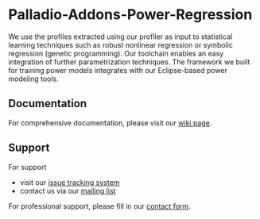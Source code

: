 # Palladio-Addons-Power-Regression
We use the profiles extracted using our profiler as input to statistical learning techniques such as robust nonlinear regression or symbolic regression (genetic programming). Our toolchain enables an easy integration of further parametrization techniques. The framework we built for training power models integrates with our Eclipse-based power modeling tools. 

## Documentation
For comprehensive documentation, please visit our [wiki page](https://sdqweb.ipd.kit.edu/wiki/Power_Consumption_Profiler).

## Support
For support
* visit our [issue tracking system](https://palladio-simulator.com/jira)
* contact us via our [mailing list](https://lists.ira.uni-karlsruhe.de/mailman/listinfo/palladio-dev)

For professional support, please fill in our [contact form](http://www.palladio-simulator.com/about_palladio/support/).
